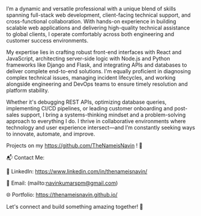 
I’m a dynamic and versatile professional with a unique blend of skills spanning full-stack web development, client-facing technical support, and cross-functional collaboration. With hands-on experience in building scalable web applications and delivering high-quality technical assistance to global clients, I operate comfortably across both engineering and customer success environments.

My expertise lies in crafting robust front-end interfaces with React and JavaScript, architecting server-side logic with Node.js and Python frameworks like Django and Flask, and integrating APIs and databases to deliver complete end-to-end solutions. I'm equally proficient in diagnosing complex technical issues, managing incident lifecycles, and working alongside engineering and DevOps teams to ensure timely resolution and platform stability.

Whether it's debugging REST APIs, optimizing database queries, implementing CI/CD pipelines, or leading customer onboarding and post-sales support, I bring a systems-thinking mindset and a problem-solving approach to everything I do. I thrive in collaborative environments where technology and user experience intersect—and I’m constantly seeking ways to innovate, automate, and improve.

Projects on my https://github.com/TheNameisNavin ! 🚀

📬 Contact Me:

💼 LinkedIn: https://www.linkedin.com/in/thenameisnavin/

📧 Email: (mailto:navinkumarspm@gmail.com)  

🌐 Portfolio: https://thenameisnavin.github.io/

Let's connect and build something amazing together! 🚀


